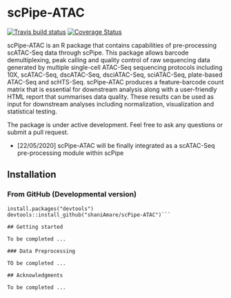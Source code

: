 # scPipe-ATAC

[![Travis build status](https://travis-ci.org/shaniAmare/scPipe-ATAC.svg?branch=master)](https://travis-ci.org/shaniAmare/scPipe-ATAC)
[![Coverage
Status](https://codecov.io/gh/shaniAmare/scPipe-ATAC/branch/master/graph/badge.svg)](https://codecov.io/gh/shaniAmare/scPipe-ATAC)

scPipe-ATAC is an R package that contains capabilities of pre-processing scATAC-Seq data through scPipe. 
This package allows barcode demultiplexing, peak calling and quality control of raw sequencing data generated by multiple single-cell ATAC-Seq sequencing protocols including 
10X, scATAC-Seq, dscATAC-Seq, dsciATAC-Seq, sciATAC-Seq, plate-based ATAC-Seq and scHTS-Seq.
scPipe-ATAC produces a feature-barcode count matrix that is essential for downstream analysis along with a user-friendly HTML report that summarises data quality. 
These results can be used as input for downstream analyses including normalization, visualization and statistical testing.

The package is under active development. Feel free to ask any questions or submit a pull request.

* [22/05/2020] scPipe-ATAC will be finally integrated as a scATAC-Seq pre-processing module within scPipe

## Installation

### From GitHub (Developmental version)

```{r}
install.packages("devtools")
devtools::install_github("shaniAmare/scPipe-ATAC")```

## Getting started

To be completed ...

### Data Preprocessing

TO be completed ...

## Acknowledgments

To be completed ...
